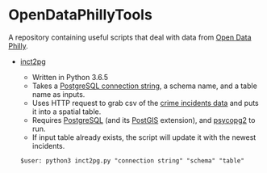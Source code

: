 # OpenDataPhillyTools
A repository containing useful scripts that deal with data from [Open Data Philly](https://www.opendataphilly.org/).

* [inct2pg](https://github.com/cfh294/OpenDataPhillyTools/blob/master/src/inct2pg.py)
    - Written in Python 3.6.5
    - Takes a [PostgreSQL connection string](https://wiki.postgresql.org/wiki/Using_psycopg2_with_PostgreSQL#Connect_to_Postgres), a schema name, and a table name as inputs.
    - Uses HTTP request to grab csv of the [crime incidents data](https://www.opendataphilly.org/dataset/crime-incidents) and puts it into a spatial table.
    - Requires [PostgreSQL](https://www.postgresql.org/) (and its [PostGIS](http://www.postgis.net/) extension), and [psycopg2](http://initd.org/psycopg/) to run.
    - If input table already exists, the script will update it with the newest incidents.

    ```shell
    $user: python3 inct2pg.py "connection string" "schema" "table"
    ```

